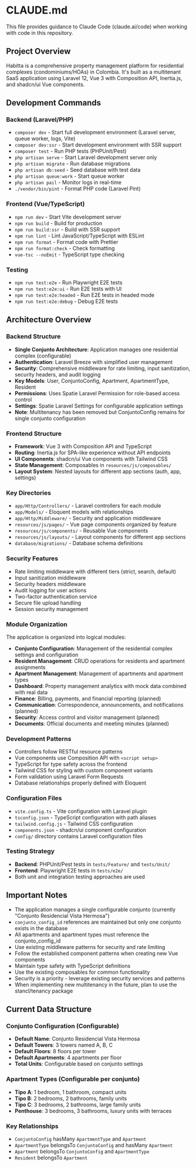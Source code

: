 # CLAUDE.md

This file provides guidance to Claude Code (claude.ai/code) when working with code in this repository.

## Project Overview

Habitta is a comprehensive property management platform for residential complexes (condominiums/HOAs) in Colombia. It's built as a multitenant SaaS application using Laravel 12, Vue 3 with Composition API, Inertia.js, and shadcn/ui Vue components.

## Development Commands

### Backend (Laravel/PHP)
- `composer dev` - Start full development environment (Laravel server, queue worker, logs, Vite)
- `composer dev:ssr` - Start development environment with SSR support
- `composer test` - Run PHP tests (PHPUnit/Pest)
- `php artisan serve` - Start Laravel development server only
- `php artisan migrate` - Run database migrations
- `php artisan db:seed` - Seed database with test data
- `php artisan queue:work` - Start queue worker
- `php artisan pail` - Monitor logs in real-time
- `./vendor/bin/pint` - Format PHP code (Laravel Pint)

### Frontend (Vue/TypeScript)
- `npm run dev` - Start Vite development server
- `npm run build` - Build for production
- `npm run build:ssr` - Build with SSR support
- `npm run lint` - Lint JavaScript/TypeScript with ESLint
- `npm run format` - Format code with Prettier
- `npm run format:check` - Check formatting
- `vue-tsc --noEmit` - TypeScript type checking

### Testing
- `npm run test:e2e` - Run Playwright E2E tests
- `npm run test:e2e:ui` - Run E2E tests with UI
- `npm run test:e2e:headed` - Run E2E tests in headed mode
- `npm run test:e2e:debug` - Debug E2E tests

## Architecture Overview

### Backend Structure
- **Single Conjunto Architecture**: Application manages one residential complex (configurable)
- **Authentication**: Laravel Breeze with simplified user management
- **Security**: Comprehensive middleware for rate limiting, input sanitization, security headers, and audit logging
- **Key Models**: User, ConjuntoConfig, Apartment, ApartmentType, Resident
- **Permissions**: Uses Spatie Laravel Permission for role-based access control
- **Settings**: Spatie Laravel Settings for configurable application settings
- **Note**: Multitenancy has been removed but ConjuntoConfig remains for single conjunto configuration

### Frontend Structure
- **Framework**: Vue 3 with Composition API and TypeScript
- **Routing**: Inertia.js for SPA-like experience without API endpoints
- **UI Components**: shadcn/ui Vue components with Tailwind CSS
- **State Management**: Composables in `resources/js/composables/`
- **Layout System**: Nested layouts for different app sections (auth, app, settings)

### Key Directories
- `app/Http/Controllers/` - Laravel controllers for each module
- `app/Models/` - Eloquent models with relationships
- `app/Http/Middleware/` - Security and application middleware
- `resources/js/pages/` - Vue page components organized by feature
- `resources/js/components/` - Reusable Vue components
- `resources/js/layouts/` - Layout components for different app sections
- `database/migrations/` - Database schema definitions

### Security Features
- Rate limiting middleware with different tiers (strict, search, default)
- Input sanitization middleware
- Security headers middleware
- Audit logging for user actions
- Two-factor authentication service
- Secure file upload handling
- Session security management

### Module Organization
The application is organized into logical modules:
- **Conjunto Configuration**: Management of the residential complex settings and configuration
- **Resident Management**: CRUD operations for residents and apartment assignments
- **Apartment Management**: Management of apartments and apartment types
- **Dashboard**: Property management analytics with mock data combined with real data
- **Finance**: Billing, payments, and financial reporting (planned)
- **Communication**: Correspondence, announcements, and notifications (planned)
- **Security**: Access control and visitor management (planned)
- **Documents**: Official documents and meeting minutes (planned)

### Development Patterns
- Controllers follow RESTful resource patterns
- Vue components use Composition API with `<script setup>`
- TypeScript for type safety across the frontend
- Tailwind CSS for styling with custom component variants
- Form validation using Laravel Form Requests
- Database relationships properly defined with Eloquent

### Configuration Files
- `vite.config.ts` - Vite configuration with Laravel plugin
- `tsconfig.json` - TypeScript configuration with path aliases
- `tailwind.config.js` - Tailwind CSS configuration
- `components.json` - shadcn/ui component configuration
- `config/` directory contains Laravel configuration files

### Testing Strategy
- **Backend**: PHPUnit/Pest tests in `tests/Feature/` and `tests/Unit/`
- **Frontend**: Playwright E2E tests in `tests/e2e/`
- Both unit and integration testing approaches are used

## Important Notes

- The application manages a single configurable conjunto (currently "Conjunto Residencial Vista Hermosa")
- `conjunto_config_id` references are maintained but only one conjunto exists in the database
- All apartments and apartment types must reference the conjunto_config_id
- Use existing middleware patterns for security and rate limiting
- Follow the established component patterns when creating new Vue components
- Maintain type safety with TypeScript definitions
- Use the existing composables for common functionality
- Security is a priority - leverage existing security services and patterns
- When implementing new multitenancy in the future, plan to use the stancl/tenancy package

## Current Data Structure

### Conjunto Configuration (Configurable)
- **Default Name**: Conjunto Residencial Vista Hermosa
- **Default Towers**: 3 towers named A, B, C
- **Default Floors**: 8 floors per tower
- **Default Apartments**: 4 apartments per floor
- **Total Units**: Configurable based on conjunto settings

### Apartment Types (Configurable per conjunto)
- **Tipo A**: 1 bedroom, 1 bathroom, compact units
- **Tipo B**: 2 bedrooms, 2 bathrooms, family units
- **Tipo C**: 3 bedrooms, 2 bathrooms, large family units
- **Penthouse**: 3 bedrooms, 3 bathrooms, luxury units with terraces

### Key Relationships
- `ConjuntoConfig` hasMany `ApartmentType` and `Apartment`
- `ApartmentType` belongsTo `ConjuntoConfig` and hasMany `Apartment`
- `Apartment` belongsTo `ConjuntoConfig` and `ApartmentType`
- `Resident` belongsTo `Apartment`